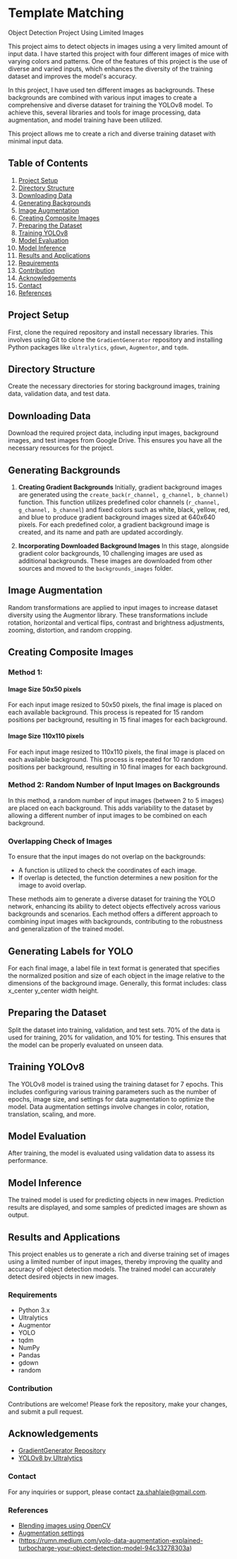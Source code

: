# Template Matching 
 Object Detection Project Using Limited Images

This project aims to detect objects in images using a very limited amount of input data. I have started this project with four different images of mice with varying colors and patterns. One of the features of this project is the use of diverse and varied inputs, which enhances the diversity of the training dataset and improves the model's accuracy.

In this project, I have used ten different images as backgrounds. These backgrounds are combined with various input images to create a comprehensive and diverse dataset for training the YOLOv8 model. To achieve this, several libraries and tools for image processing, data augmentation, and model training have been utilized.

This project allows me to create a rich and diverse training dataset with minimal input data.

## Table of Contents
1. [Project Setup](#project-setup)
2. [Directory Structure](#directory-structure)
3. [Downloading Data](#downloading-data)
4. [Generating Backgrounds](#generating-backgrounds)
5. [Image Augmentation](#image-augmentation)
6. [Creating Composite Images](#creating-composite-images)
7. [Preparing the Dataset](#preparing-the-dataset)
8. [Training YOLOv8](#training-yolov8)
9. [Model Evaluation](#model-evaluation)
10. [Model Inference](#model-inference)
11. [Results and Applications](#results-and-applications)
12. [Requirements](#Requirements)
13. [Contribution](#Contribution)
14. [Acknowledgements](#acknowledgements)
15. [Contact](#Contact)
16. [References](#References)



## Project Setup
First, clone the required repository and install necessary libraries. This involves using Git to clone the `GradientGenerator` repository and installing Python packages like `ultralytics`, `gdown`, `Augmentor`, and `tqdm`.

## Directory Structure
Create the necessary directories for storing background images, training data, validation data, and test data.

## Downloading Data
Download the required project data, including input images, background images, and test images from Google Drive. This ensures you have all the necessary resources for the project.

## Generating Backgrounds
1. **Creating Gradient Backgrounds**
   Initially, gradient background images are generated using the `create_back(r_channel, g_channel, b_channel)` function. This function utilizes predefined color channels (`r_channel, g_channel, b_channel`) and fixed colors such as white, black, yellow, red, and blue to produce gradient background images sized at 640x640 pixels. For each predefined color, a gradient background image is created, and its name and path are updated accordingly.

2. **Incorporating Downloaded Background Images**
   In this stage, alongside gradient color backgrounds, 10 challenging images are used as additional backgrounds. These images are downloaded from other sources and moved to the `backgrounds_images` folder.

## Image Augmentation
Random transformations are applied to input images to increase dataset diversity using the Augmentor library. These transformations include rotation, horizontal and vertical flips, contrast and brightness adjustments, zooming, distortion, and random cropping.

## Creating Composite Images
### Method 1:
#### Image Size 50x50 pixels
For each input image resized to 50x50 pixels, the final image is placed on each available background. This process is repeated for 15 random positions per background, resulting in 15 final images for each background.

#### Image Size 110x110 pixels
For each input image resized to 110x110 pixels, the final image is placed on each available background. This process is repeated for 10 random positions per background, resulting in 10 final images for each background.

### Method 2: Random Number of Input Images on Backgrounds
In this method, a random number of input images (between 2 to 5 images) are placed on each background. This adds variability to the dataset by allowing a different number of input images to be combined on each background.

### Overlapping Check of Images
To ensure that the input images do not overlap on the backgrounds:
- A function is utilized to check the coordinates of each image.
- If overlap is detected, the function determines a new position for the image to avoid overlap.

These methods aim to generate a diverse dataset for training the YOLO network, enhancing its ability to detect objects effectively across various backgrounds and scenarios. Each method offers a different approach to combining input images with backgrounds, contributing to the robustness and generalization of the trained model.

## Generating Labels for YOLO
For each final image, a label file in text format is generated that specifies the normalized position and size of each object in the image relative to the dimensions of the background image. Generally, this format includes: class x_center y_center width height.

## Preparing the Dataset
Split the dataset into training, validation, and test sets. 70% of the data is used for training, 20% for validation, and 10% for testing. This ensures that the model can be properly evaluated on unseen data.

## Training YOLOv8
The YOLOv8 model is trained using the training dataset for 7 epochs. This includes configuring various training parameters such as the number of epochs, image size, and settings for data augmentation to optimize the model. Data augmentation settings involve changes in color, rotation, translation, scaling, and more.

## Model Evaluation
After training, the model is evaluated using validation data to assess its performance.

## Model Inference
The trained model is used for predicting objects in new images. Prediction results are displayed, and some samples of predicted images are shown as output.

## Results and Applications
This project enables us to generate a rich and diverse training set of images using a limited number of input images, thereby improving the quality and accuracy of object detection models. The trained model can accurately detect desired objects in new images.

### Requirements
- Python 3.x
- Ultralytics
- Augmentor
- YOLO
- tqdm
- NumPy
- Pandas
- gdown
- random

### Contribution
Contributions are welcome! Please fork the repository, make your changes, and submit a pull request.

## Acknowledgements
- [GradientGenerator Repository](https://github.com/HYOUG/GradientGenerator)
- [YOLOv8 by Ultralytics](https://github.com/ultralytics/ultralytics)

### Contact
For any inquiries or support, please contact [za.shahlaie@gmail.com](mailto:za.shahlaie@gmail.com).

### References
- [Blending images using OpenCV](https://medium.com/featurepreneur/blending-images-using-opencv-bfc9ab3697b7)
- [Augmentation settings](https://docs.ultralytics.com/usage/cfg/#augmentation-settings)
- (https://rumn.medium.com/yolo-data-augmentation-explained-turbocharge-your-object-detection-model-94c33278303a)
